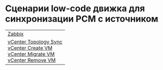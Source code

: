 # Сценарии low-code движка для синхронизации РСМ c источником

|                                                                                                                                                                                                                                                    |
|----------------------------------------------------------------------------------------------------------------------------------------------------------------------------------------------------------------------------------------------------|
| [Zabbix](./Zabbix/Zabbix%20Create%20Topology%20from%20Zabbix.txt)                                                                                                                                                                                  |
| [vCenter Topology Sync](./vCenter/vCenter%20Topology.txt)<br>[vCenter Create VM](./vCenter/vCenter%20VM%20Created.txt)<br>[vCenter Migrate VM](./vCenter/vCenter%20VM%20Migrated.txt)<br>[vCenter Remove VM](./vCenter/vCenter%20VM%20Removed.txt) |
